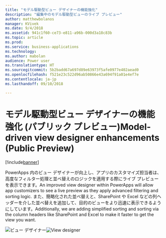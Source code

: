 ```yaml
---
title: "モデル駆動型ビュー デザイナーの機能強化"
description: "編集中のモデル駆動型ビューのライブ プレビュー"
author: matthewbolanos
manager: KVivek
ms.date: 9/4/2018
ms.assetid: 941c1f60-ce73-e811-a96b-000d3a18c83b
ms.topic: article
ms.prod: 
ms.service: business-applications
ms.technology: 
ms.author: mabolan
audience: Power user
ms.translationtype: HT
ms.sourcegitcommit: 5b2badd67a697d89e63973f5afe0977e402aead0
ms.openlocfilehash: f521e23c522d96ab50866e43a694f91a01e4ef7e
ms.contentlocale: ja-jp
ms.lasthandoff: 09/10/2018

---
```

# <a name="model-driven-view-designer-enhancements-public-preview"></a><span data-ttu-id="9dbd8-103">モデル駆動型ビュー デザイナーの機能強化 (パブリック プレビュー)</span><span class="sxs-lookup"><span data-stu-id="9dbd8-103">Model-driven view designer enhancements (Public Preview)</span></span>


[!include[banner](../../includes/banner.md)]

<span data-ttu-id="9dbd8-104">PowerApps 内のビュー デザイナーが向上し、アプリのカスタマイズ担当者は、高度なフィルター処理と並べ替えのロジックを適用する際にライブ プレビューを表示できます。</span><span class="sxs-lookup"><span data-stu-id="9dbd8-104">An improved view designer within PowerApps will allow app customizers to see a live preview as they apply advanced filtering and sorting logic.</span></span> <span data-ttu-id="9dbd8-105">また、簡略化された並べ替えと、SharePoint や Excel などの列ヘッダーを介した並べ替えを追加して、目的のビューをより迅速に表示できるようにしています。</span><span class="sxs-lookup"><span data-stu-id="9dbd8-105">Additionally, we are adding simplified sorting and sorting via the column headers like SharePoint and Excel to make it faster to get the view you want.</span></span>

<span data-ttu-id="9dbd8-106">![ビュー デザイナー](media/viewDesigner.png  "ビュー デザイナー")</span><span class="sxs-lookup"><span data-stu-id="9dbd8-106">![View designer](media/viewDesigner.png  "View designer")</span></span>


